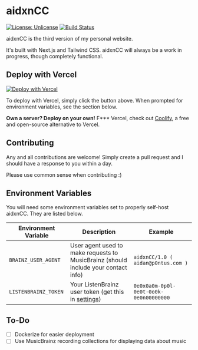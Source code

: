# aidxnCC

[![License: Unlicense](https://img.shields.io/badge/license-Unlicense-blue.svg)](http://unlicense.org/)
[![Build Status](https://git.pontusmail.org/aidan/aidxnCC/actions/workflows/bump.yml/badge.svg)](https://git.pontusmail.org/aidan/aidxnCC/actions/?workflow=bump.yml)

aidxnCC is the third version of my personal website.

It's built with Next.js and Tailwind CSS. aidxnCC will always be a work in progress, though completely functional.

## Deploy with Vercel

[![Deploy with Vercel](https://vercel.com/button)](https://vercel.com/new/clone?repository-url=https%3A%2F%2Fgithub.com%2Fihatenodejs%2FaidxnCC&env=BRAINZ_USER_AGENT,LISTENBRAINZ_TOKEN&envDescription=You%20will%20need%20both%20a%20custom%20user%20agent%20(for%20identifying%20yourself%20to%20MusicBrainz)%2C%20and%20a%20ListenBrainz%20User%20Token.%20See%20the%20README%20for%20more%20information.&envLink=https%3A%2F%2Fgit.pontusmail.org%2Faidan%2FaidxnCC&project-name=aidxn-cc&repository-name=aidxnCC)

To deploy with Vercel, simply click the button above. When prompted for environment variables, see the section below.

**Own a server? Deploy on your own!** F*** Vercel, check out [Coolify](https://coolify.io/), a free and open-source alternative to Vercel. 

## Contributing

Any and all contributions are welcome! Simply create a pull request and I should have a response to you within a day.

Please use common sense when contributing :)

## Environment Variables

You will need some environment variables set to properly self-host aidxnCC. They are listed below.

| Environment Variable | Description | Example |
|----------------------|-------------|---------|
| `BRAINZ_USER_AGENT`  | User agent used to make requests to MusicBrainz (should include your contact info)        | `aidxnCC/1.0 ( aidan@p0ntus.com )` |
| `LISTENBRAINZ_TOKEN` | Your ListenBrainz user token (get this in [settings](https://listenbrainz.org/settings/)) | `0e0x0a0m-0p0l-0e0t-0o0k-0e0n00000000` |

## To-Do

- [ ] Dockerize for easier deployment
- [ ] Use MusicBrainz recording collections for displaying data about music

